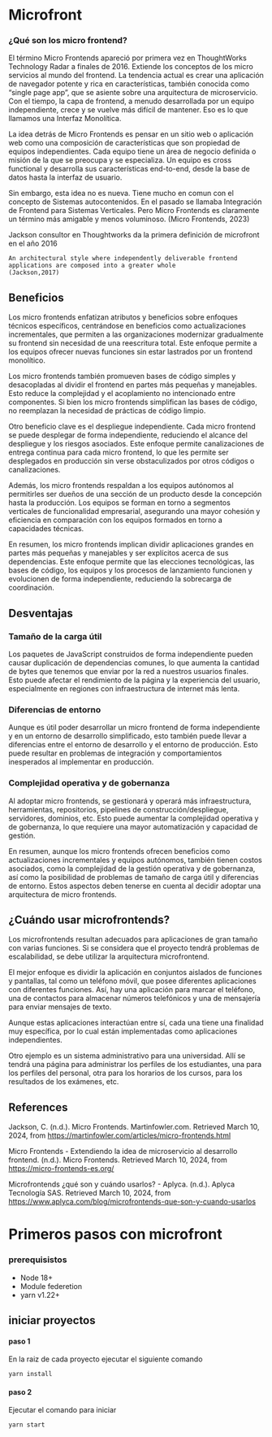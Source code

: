 # Microfront

### ¿Qué son los micro frontend?
El término Micro Frontends apareció por primera vez en ThoughtWorks Technology Radar a finales de 2016. Extiende los conceptos de los micro servicios al mundo del frontend. La tendencia actual es crear una aplicación de navegador potente y rica en características, también conocida como “single page app”, que se asiente sobre una arquitectura de microservicio. Con el tiempo, la capa de frontend, a menudo desarrollada por un equipo independiente, crece y se vuelve más difícil de mantener. Eso es lo que llamamos una Interfaz Monolítica.

La idea detrás de Micro Frontends es pensar en un sitio web o aplicación web como una composición de características que son propiedad de equipos independientes. Cada equipo tiene un área de negocio definida o misión de la que se preocupa y se especializa. Un equipo es cross functional y desarrolla sus características end-to-end, desde la base de datos hasta la interfaz de usuario.

Sin embargo, esta idea no es nueva. Tiene mucho en comun con el concepto de Sistemas autocontenidos. En el pasado se llamaba Integración de Frontend para Sistemas Verticales. Pero Micro Frontends es claramente un término más amigable y menos voluminoso.
(Micro Frontends, 2023)

Jackson consultor en Thoughtworks da la primera definición de microfront en el año 2016
```
An architectural style where independently deliverable frontend applications are composed into a greater whole
(Jackson,2017)
```

## Beneficios

Los micro frontends enfatizan atributos y beneficios sobre enfoques técnicos específicos, centrándose en beneficios como actualizaciones incrementales, que permiten a las organizaciones modernizar gradualmente su frontend sin necesidad de una reescritura total. Este enfoque permite a los equipos ofrecer nuevas funciones sin estar lastrados por un frontend monolítico.

Los micro frontends también promueven bases de código simples y desacopladas al dividir el frontend en partes más pequeñas y manejables. Esto reduce la complejidad y el acoplamiento no intencionado entre componentes. Si bien los micro frontends simplifican las bases de código, no reemplazan la necesidad de prácticas de código limpio.

Otro beneficio clave es el despliegue independiente. Cada micro frontend se puede desplegar de forma independiente, reduciendo el alcance del despliegue y los riesgos asociados. Este enfoque permite canalizaciones de entrega continua para cada micro frontend, lo que les permite ser desplegados en producción sin verse obstaculizados por otros códigos o canalizaciones.

Además, los micro frontends respaldan a los equipos autónomos al permitirles ser dueños de una sección de un producto desde la concepción hasta la producción. Los equipos se forman en torno a segmentos verticales de funcionalidad empresarial, asegurando una mayor cohesión y eficiencia en comparación con los equipos formados en torno a capacidades técnicas.

En resumen, los micro frontends implican dividir aplicaciones grandes en partes más pequeñas y manejables y ser explícitos acerca de sus dependencias. Este enfoque permite que las elecciones tecnológicas, las bases de código, los equipos y los procesos de lanzamiento funcionen y evolucionen de forma independiente, reduciendo la sobrecarga de coordinación.


## Desventajas 
### Tamaño de la carga útil
 Los paquetes de JavaScript construidos de forma independiente pueden causar duplicación de dependencias comunes, lo que aumenta la cantidad de bytes que tenemos que enviar por la red a nuestros usuarios finales. Esto puede afectar el rendimiento de la página y la experiencia del usuario, especialmente en regiones con infraestructura de internet más lenta.

### Diferencias de entorno
 Aunque es útil poder desarrollar un micro frontend de forma independiente y en un entorno de desarrollo simplificado, esto también puede llevar a diferencias entre el entorno de desarrollo y el entorno de producción. Esto puede resultar en problemas de integración y comportamientos inesperados al implementar en producción.

### Complejidad operativa y de gobernanza
 Al adoptar micro frontends, se gestionará y operará más infraestructura, herramientas, repositorios, pipelines de construcción/despliegue, servidores, dominios, etc. Esto puede aumentar la complejidad operativa y de gobernanza, lo que requiere una mayor automatización y capacidad de gestión.

En resumen, aunque los micro frontends ofrecen beneficios como actualizaciones incrementales y equipos autónomos, también tienen costos asociados, como la complejidad de la gestión operativa y de gobernanza, así como la posibilidad de problemas de tamaño de carga útil y diferencias de entorno. Estos aspectos deben tenerse en cuenta al decidir adoptar una arquitectura de micro frontends.


## ¿Cuándo usar microfrontends?
Los microfrontends resultan adecuados para aplicaciones de gran tamaño con varias funciones. Si se considera que el proyecto tendrá problemas de escalabilidad, se debe utilizar la arquitectura microfrontend.

El mejor enfoque es dividir la aplicación en conjuntos aislados de funciones y pantallas, tal como un teléfono móvil, que posee diferentes aplicaciones con diferentes funciones. Así, hay una aplicación para marcar el teléfono, una de contactos para almacenar números telefónicos y una de mensajería para enviar mensajes de texto.

Aunque estas aplicaciones interactúan entre sí, cada una tiene una finalidad muy específica, por lo cual están implementadas como aplicaciones independientes.

Otro ejemplo es un sistema administrativo para una universidad. Allí se tendrá una página para administrar los perfiles de los estudiantes, una para los perfiles del personal, otra para los horarios de los cursos, para los resultados de los exámenes, etc.


## References
Jackson, C. (n.d.). Micro Frontends. Martinfowler.com. Retrieved March 10, 2024, from https://martinfowler.com/articles/micro-frontends.html

Micro Frontends - Extendiendo la idea de microservicio al desarrollo frontend. (n.d.). Micro Frontends. Retrieved March 10, 2024, from https://micro-frontends-es.org/

Microfrontends ¿qué son y cuándo usarlos? - Aplyca. (n.d.). Aplyca Tecnología SAS. Retrieved March 10, 2024, from https://www.aplyca.com/blog/microfrontends-que-son-y-cuando-usarlos



# Primeros pasos con microfront

### prerequisistos
 * Node 18+
 * Module federetion
 * yarn v1.22+

## iniciar proyectos 

#### paso 1

En la raiz de cada proyecto ejecutar el siguiente comando

```
yarn install

```
#### paso 2

Ejecutar el comando para iniciar 

```
yarn start

```



